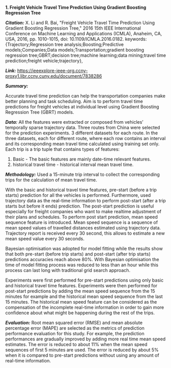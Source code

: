 **1. Freight Vehicle Travel Time Prediction Using Gradient Boosting Regression Tree**

***Citation:*** X. Li and R. Bai, "Freight Vehicle Travel Time Prediction Using Gradient Boosting Regression Tree," 2016 15th IEEE International Conference on Machine Learning and Applications (ICMLA), Anaheim, CA, USA, 2016, pp. 1010-1015, doi: 10.1109/ICMLA.2016.0182. keywords: {Trajectory;Regression tree analysis;Boosting;Predictive models;Companies;Data models;Transportation;gradient boosting regression tree;GBRT;decision tree;machine learning;data mining;travel time prediction;freight vehicle;trajectory},

***Link:*** https://ieeexplore-ieee-org.ccny-proxy1.libr.ccny.cuny.edu/document/7838286 

***Summary:***

Accurate travel time prediction can help the transportation companies make better planning and task scheduling. Aim is to perform travel time predictions for freight vehicles at individual level using Gradient Boosting Regression Tree (GBRT) models. 

***Data:***
All the features were extracted or composed from vehicles’ temporally sparse trajectory data. Three routes from China were selected for the prediction experiments. 3 different datasets for each route. 
In the three datasets, each for different route, where each row contains an interval and its corresponding mean travel time calculated using training set only. 
Each trip is a trip tuple that contains types of features: 
1.	Basic - The basic features are mainly date-time relevant features.
2.	historical travel time - historical interval mean travel time. 

***Methodology:***
Used a 15-minute trip interval to collect the corresponding trips for the calculation of mean travel time. 

With the basic and historical travel time features, pre-start (before a trip starts) prediction for all the vehicles is performed. Furthermore, used trajectory data as the real-time information to perform post-start (after a trip starts but before it ends) prediction.
The post-start prediction is useful especially for freight companies who want to make realtime adjustment of their plans and schedules. 
To perform post start prediction, mean speed sequence feature is introduced. Mean speed sequence is a sequence of mean speed values of travelled distances estimated using trajectory data. Trajectory report is received every 30 second, this allows to estimate a new mean speed value every 30 seconds.

Bayesian optimisation was adopted for model fitting while the results show that both pre-start (before trip starts) and post-start (after trip starts) predictions accuracies reach above 80%. With Bayesian optimisation the time of model fitting process was reduced to less than an hour while this process can last long with traditional grid search approach.

Experiments were first performed for pre-start predictions using only basic and historical travel time features. Experiments were then performed for post-start predictions by adding the mean speed sequence from the 15 minutes for example and the historical mean speed sequence from the last 15 minutes. The historical mean speed feature can be considered as the compensation of the incomplete real-time information in order to gain more confidence about what might be happening during the rest of the trips.

***Evaluation:*** Root mean squared error (RMSE) and mean absolute percentage error (MAPE) are selected as the metrics of prediction performance evaluation for this study. 
For example, the prediction performances are gradually improved by adding more real time mean speed estimates. 
The error is reduced to about 11% when the mean speed sequences of first 5 minutes are used.
 The error is reduced by about 5% when it is compared to pre-start predictions without using any amount of real-time information.





